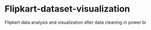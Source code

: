# Flipkart-dataset-visualization
Flipkart data analysis and visualization after data cleaning in power bi
